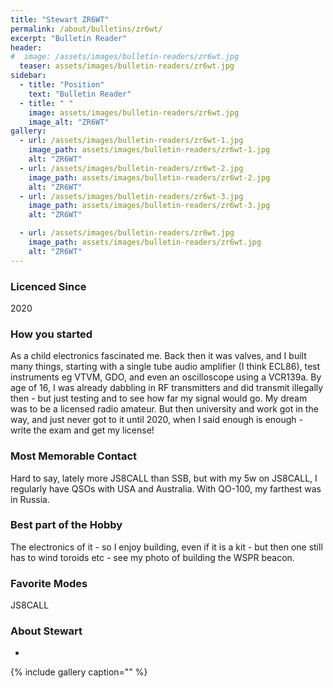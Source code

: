 ```yaml
---
title: "Stewart ZR6WT"
permalink: /about/bulletins/zr6wt/
excerpt: "Bulletin Reader"
header:
#  image: /assets/images/bulletin-readers/zr6wt.jpg
  teaser: assets/images/bulletin-readers/zr6wt.jpg
sidebar:
  - title: "Position"
    text: "Bulletin Reader"
  - title: " "
    image: assets/images/bulletin-readers/zr6wt.jpg
    image_alt: "ZR6WT"
gallery:
  - url: /assets/images/bulletin-readers/zr6wt-1.jpg
    image_path: assets/images/bulletin-readers/zr6wt-1.jpg
    alt: "ZR6WT"
  - url: /assets/images/bulletin-readers/zr6wt-2.jpg
    image_path: assets/images/bulletin-readers/zr6wt-2.jpg
    alt: "ZR6WT"
  - url: /assets/images/bulletin-readers/zr6wt-3.jpg
    image_path: assets/images/bulletin-readers/zr6wt-3.jpg
    alt: "ZR6WT"

  - url: /assets/images/bulletin-readers/zr6wt.jpg
    image_path: assets/images/bulletin-readers/zr6wt.jpg
    alt: "ZR6WT"
---
```


### Licenced Since
2020

### How you started
As a child electronics fascinated me. Back then it was valves, and I built many things, starting with a single tube audio amplifier (I think ECL86), test instruments eg VTVM, GDO, and even an oscilloscope using a VCR139a. By age of 16, I was already dabbling in RF transmitters and did transmit illegally then - but just testing and to see how far my signal would go. My dream was to be a licensed radio amateur. But then university and work got in the way, and just never got to it until 2020, when I said enough is enough - write the exam and get my license!

### Most Memorable Contact
Hard to say, lately more JS8CALL than SSB, but with my 5w on JS8CALL, I regularly have QSOs with USA and Australia. With QO-100, my farthest was in Russia.

### Best part of the Hobby
The electronics of it - so I enjoy building, even if it is a kit - but then one still has to wind toroids etc - see my photo of building the WSPR beacon.

### Favorite Modes
JS8CALL

### About Stewart 
-


{% include gallery caption="" %}
